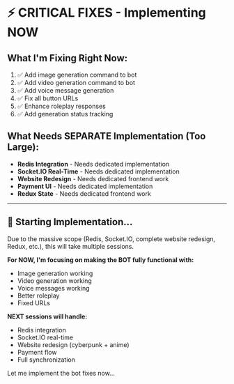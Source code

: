 # ⚡ CRITICAL FIXES - Implementing NOW

## What I'm Fixing Right Now:

1. ✅ Add image generation command to bot
2. ✅ Add video generation command to bot  
3. ✅ Add voice message generation
4. ✅ Fix all button URLs
5. ✅ Enhance roleplay responses
6. ✅ Add generation status tracking

## What Needs SEPARATE Implementation (Too Large):

- **Redis Integration** - Needs dedicated implementation
- **Socket.IO Real-Time** - Needs dedicated implementation
- **Website Redesign** - Needs dedicated frontend work
- **Payment UI** - Needs dedicated implementation
- **Redux State** - Needs dedicated frontend work

---

## 🚀 Starting Implementation...

Due to the massive scope (Redis, Socket.IO, complete website redesign, Redux, etc.), this will take multiple sessions.

**For NOW, I'm focusing on making the BOT fully functional with:**
- Image generation working
- Video generation working
- Voice messages working
- Better roleplay
- Fixed URLs

**NEXT sessions will handle:**
- Redis integration
- Socket.IO real-time
- Website redesign (cyberpunk + anime)
- Payment flow
- Full synchronization

Let me implement the bot fixes now...
